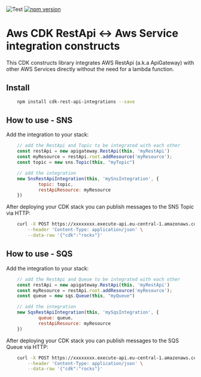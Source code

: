 ![Test](https://github.com/pistazie/cdk-rest-api-integrations/workflows/Test/badge.svg)
[![npm version](https://badge.fury.io/js/cdk-rest-api-integrations.svg)](https://badge.fury.io/js/cdk-rest-api-integrations)

# Aws CDK RestApi ↔️ Aws Service integration constructs

This CDK constructs library integrates AWS RestApi (a.k.a ApiGateway) with other AWS Services directly without the need for a lambda function.

## Install
```bash
    npm install cdk-rest-api-integrations --save
``` 

## How to use - SNS

Add the integration to your stack:
```javascript
    // add the RestApi and Topic to be integrated with each other
    const restApi = new apigateway.RestApi(this, 'myRestApi')
    const myResource = restApi.root.addResource('myResource');
    const topic = new sns.Topic(this, "myTopic")

    // add the integration
    new SnsRestApiIntegration(this, 'mySnsIntegration', {
            topic: topic,
            restApiResource: myResource
    })
```

After deploying your CDK stack you can publish messages to the SNS Topic via HTTP:
```bash
    curl -X POST https://xxxxxxxx.execute-api.eu-central-1.amazonaws.com/prod/myResource \
        --header 'Content-Type: application/json' \
        --data-raw '{"cdk":"rocks"}'
```

## How to use - SQS

Add the integration to your stack:
```javascript
    // add the RestApi and Queue to be integrated with each other
    const restApi = new apigateway.RestApi(this, 'myRestApi')
    const myResource = restApi.root.addResource('myResource');
    const queue = new sqs.Queue(this, "myQueue")

    // add the integration
    new SqsRestApiIntegration(this, 'mySqsIntegration', {
            queue: queue,
            restApiResource: myResource
    })
```

After deploying your CDK stack you can publish messages to the SQS Queue via HTTP:
```bash
    curl -X POST https://xxxxxxxx.execute-api.eu-central-1.amazonaws.com/prod/myResource \
        --header 'Content-Type: application/json' \
        --data-raw '{"cdk":"rocks"}'
```

 